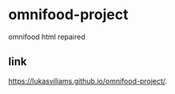 # omnifood-project
omnifood  html repaired


## link
https://lukasviliams.github.io/omnifood-project/.
